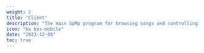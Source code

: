 ```yaml
---
weight: 2
title: "Client"
description: "The main SpMp program for browsing songs and controlling playback"
icon: "bx bxs-mobile"
date: "2023-12-08"
toc: true
---
```

